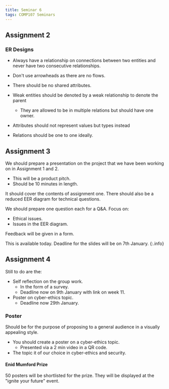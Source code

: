 ```yaml
---
title: Seminar 6
tags: COMP107 Seminars
---
```


## Assignment 2

### ER Designs

* Always have a relationship on connections between two entities and never have two consecutive relationships.

* Don't use arrowheads as there are no flows.

* There should be no shared attributes.

* Weak entities should be denoted by a weak relationship to denote the parent
  * They are allowed to be in multiple relations but should have one owner.

* Attributes should not represent values but types instead
* Relations should be one to one ideally.

## Assignment 3

We should prepare a presentation on the project that we have been working on in Assignment 1 and 2.

* This will be a product pitch.
* Should be 10 minutes in length.

It should cover the contents of assignment one. There should also be a reduced EER diagram for technical questions.

We should prepare one question each for a Q&A. Focus on:

* Ethical issues.
* Issues in the EER diagram.

Feedback will be given in a form.

This is available today. Deadline for the slides will be on 7th January.
{:.info}

## Assignment 4

Still to do are the:

* Self reflection on the group work.
  * In the form of a survey.
  * Deadline now on 9th January with link on week 11.
* Poster on cyber-ethics topic.
  * Deadline now 29th January. 

### Poster

Should be for the purpose of proposing to a general audience in a visually appealing style.

* You should create a poster on a cyber-ethics topic. 
  * Presented via a 2 min video in a QR code.
* The topic it of our choice in cyber-ethics and security.

#### Enid Mumford Prize

50 posters will be shortlisted for the prize. They will be displayed at the "ignite your future" event.